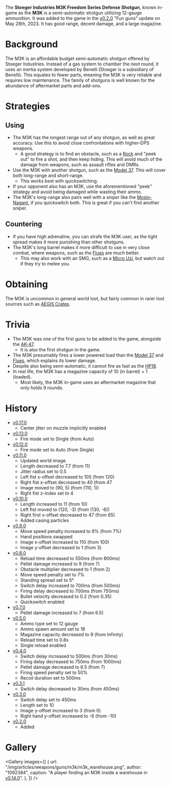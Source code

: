 The **Stoeger Industries M3K Freedom Series Defense Shotgun**, known in-game as the **M3K** is a semi-automatic shotgun utilizing 12-gauge ammunition. It was added to the game in the [v0.2.0](https://github.com/HasangerGames/suroi/releases/tag/v0.2.0) "Fun guns" update on May 28th, 2023. It has good range, decent damage, and a large magazine.

# Background

The M3K is an affordable budget semi-automatic shotgun offered by Stoeger Industries. Instead of a gas system to chamber the next round, it uses an inertia system developed by Benelli (Stoeger is a subsidiary of Benelli). This equates to fewer parts, meaning the M3K is very reliable and requires low maintenance. The family of shotguns is well known for the abundance of aftermarket parts and add-ons.

# Strategies

## Using

- The M3K has the longest range out of any shotgun, as well as great accuracy. Use this to avoid close confrontations with higher-DPS weapons.
  - A good strategy is to find an obstacle, such as a [Rock](/obstacles/rock) and "peek out" to fire a shot, and then keep hiding. This will avoid much of the damage from weapons, such as assault rifles and DMRs.
- Use the M3K with another shotgun, such as the [Model 37](/weapons/guns/model_37). This will cover both long-range and short-range.
  - This works best with quickswitching.
- If your opponent also has an M3K, use the aforementioned "peek" strategy and avoid being damaged while wasting their ammo.
- The M3K's long-range also pairs well with a sniper like the [Mosin-Nagant](/weapons/guns/mosin_nagant), if you quickswitch both. This is great if you can't find another sniper.

## Countering

- If you have high adrenaline, you can strafe the M3K user, as the tight spread makes it more punishing than other shotguns.
- The M3K's long barrel makes it more difficult to use in very close combat, where weapons, such as the [Flues](/weapons/guns/flues) are much better.
  - This may also work with an SMG, such as a [Micro Uzi](/weapons/guns/micro_uzi), but watch out if they try to melee you.

# Obtaining

The M3K is uncommon in general world loot, but fairly common in rarer loot sources such as [AEGIS Crates](/obstacles/aegis_crate).

# Trivia

- The M3K was one of the first guns to be added to the game, alongside the [AK-47](/weapons/guns/ak47).
  - It is also the first shotgun in the game.
- The M3K presumably fires a lower powered load than the [Model 37](/weapons/guns/model_37) and [Flues](/weapons/guns/flues), which explains its lower damage.
- Despite also being semi-automatic, it cannot fire as fast as the [HP18](/weapons/guns/hp18).
- In real life, the M3K has a magazine capacity of 10 (in barrel) + 1 (loaded).
  - Most likely, the M3K in-game uses an aftermarket magazine that only holds 9 rounds.

# History

- [v0.17.0](https://github.com/HasangerGames/suroi/releases/tag/v0.17.0)
  - Center jitter on muzzle implicitly enabled
- [v0.13.0](https://github.com/HasangerGames/suroi/releases/tag/v0.13.0)
  - Fire mode set to Single (from Auto)
- [v0.12.0](https://github.com/HasangerGames/suroi/releases/tag/v0.12.0)
  - Fire mode set to Auto (from Single)
- [v0.11.0](https://github.com/HasangerGames/suroi/releases/tag/v0.11.0)
  - Updated world image.
  - Length decreased to 7.7 (from 11)
  - Jitter radius set to 0.5
  - Left fist x-offset decreased to 105 (from 120)
  - Right fist x-offset decreased to 40 (from 47
  - Image moved to (90, 5) (from (110, 1))
  - Right fist z-index set to 4
- [v0.10.0](https://github.com/HasangerGames/suroi/releases/tag/v0.10.0)
  - Length increased to 11 (from 10)
  - Left fist moved to (120, -3) (from (130, -6))
  - Right first x-offset decreased to 47 (from 65)
  - Added casing particles
- [v0.9.0](https://github.com/HasangerGames/suroi/releases/tag/v0.9.0)
  - Move speed penalty increased to 8% (from 7%)
  - Hand positions swapped
  - Image x-offset increased to 110 (from 100)
  - Image y-offset decreased to 1 (from 3)
- [v0.8.0](https://github.com/HasangerGames/suroi/releases/tag/v0.8.0)
  - Reload time decreased to 550ms (from 800ms)
  - Pellet damage increased to 9 (from 7)
  - Obstacle multiplier decreased to 1 (from 2)
  - Move speed penalty set to 7%
  - Standing spread set to 5°
  - Switch delay increased to 700ms (from 500ms)
  - Firing delay decreased to 700ms (from 750ms)
  - Bullet velocity decreased to 0.2 (from 0.35)
  - Quickswitch enabled
- [v0.7.0](https://github.com/HasangerGames/suroi/releases/tag/v0.7.0)
  - Pellet damage increased to 7 (from 6.5)
- [v0.5.0](https://github.com/HasangerGames/suroi/releases/tag/v0.5.0)
  - Ammo type set to 12 gauge
  - Ammo spawn amount set to 18
  - Magazine capacity decreased to 9 (from Infinity)
  - Reload time set to 0.8s
  - Single reload enabled
- [v0.4.0](https://github.com/HasangerGames/suroi/releases/tag/v0.4.0)
  - Switch delay increased to 500ms (from 30ms)
  - Firing delay decreased to 750ms (from 1000ms)
  - Pellet damage decreased to 6.5 (from 7)
  - Firing speed penalty set to 50%
  - Recoil duration set to 500ms
- [v0.3.1](https://github.com/HasangerGames/suroi/releases/tag/v0.3.1)
  - Switch delay decreased to 30ms (from 450ms)
- [v0.3.0](https://github.com/HasangerGames/suroi/releases/tag/v0.3.0)
  - Switch delay set to 450ms
  - Length set to 10
  - Image y-offset increased to 3 (from 0)
  - Right hand y-offset increased to -6 (from -10)
- [v0.2.0](https://github.com/HasangerGames/suroi/releases/tag/v0.2.0)
  - Added

# Gallery

<Gallery
  images={[
    {
      url: "/img/articles/weapons/guns/m3k/m3k_warehouse.png",
      author: "1092384",
      caption: "A player finding an M3K inside a warehouse in [v0.14.0](https://github.com/HasangerGames/suroi/releases/tag/v0.14.0)",
    },
  ]}
/>
